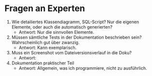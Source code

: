 # Fragen an Experten

1. Wie detailiertes Klassendiagramm, SQL-Script? Nur die eigenen Elemente, oder auch die automatisch generierten?
   - Antwort: Nur die sinnvollen Elemente.
2. Müssen sämtliche Tests in der Dokumentation beschrieben sein? Wahrscheinlich gut über zwanzig.
   - Antwort: Kann exemplarisch.
3. Muss ein Screenshot vom Dateiversionsverlauf in die Doku?
   - Antwort:
4. Dokumentation praktischer Teil
   - Antwort: Allgemein, was ich programmiere, nicht zu ausführlich.
